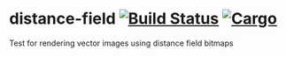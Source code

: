 # distance-field [![Build Status](https://travis-ci.org/tversteeg/distance-field.svg?branch=master)](https://travis-ci.org/tversteeg/distance-field) [![Cargo](https://img.shields.io/crates/v/distance-field.svg)](https://crates.io/crates/distance-field)
Test for rendering vector images using distance field bitmaps
